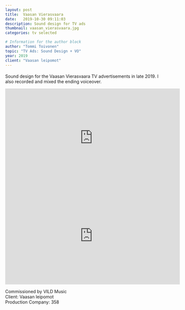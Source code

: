 ```yaml
---
layout: post
title:  Vaasan Vierasvaara
date:   2019-10-30 09:11:03
description: Sound design for TV ads
thumbnail: vaasan_vierasvaara.jpg
categories: tv selected

# Information for the author block
author: "Tommi Toivonen"
topic: "TV Ads: Sound Design + VO"
year: 2019
client: "Vaasan leipomot"
---
```


#### 

Sound design for the Vaasan Vierasvaara TV advertisements in late 2019. I also recorded and mixed the ending voiceover.

<iframe width="560" height="315" src="https://www.youtube.com/embed/dxdwEoj3Y4c" frameborder="0" allow="accelerometer; autoplay; encrypted-media; gyroscope; picture-in-picture" allowfullscreen></iframe>

<iframe width="560" height="315" src="https://www.youtube.com/embed/pCyZoiIV0l4" frameborder="0" allow="accelerometer; autoplay; encrypted-media; gyroscope; picture-in-picture" allowfullscreen></iframe>

Commissioned by VILD Music  
Client: Vaasan leipomot  
Production Company: 358
